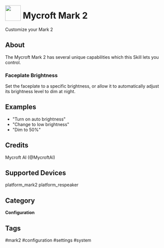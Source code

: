 # <img src='https://github.com/FortAwesome/Font-Awesome/blob/master/svgs/solid/cog.svg' card_color='#40DBB0' width='50' height='50' style='vertical-align:bottom'/> Mycroft Mark 2
Customize your Mark 2

## About
The Mycroft Mark 2 has several unique capabilities which this Skill lets you
control.

###  Faceplate Brightness
Set the faceplate to a specific brightness, or allow it to automatically adjust
its brightness level to dim at night.

## Examples
* "Turn on auto brightness"
* "Change to low brightness"
* "Dim to 50%"

## Credits
Mycroft AI (@MycroftAI)

## Supported Devices
platform_mark2 platform_respeaker

## Category
**Configuration**

## Tags
#mark2
#configuration
#settings
#system
